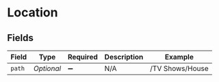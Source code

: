 # Location


## Fields

| Field              | Type               | Required           | Description        | Example            |
| ------------------ | ------------------ | ------------------ | ------------------ | ------------------ |
| `path`             | *Optional<String>* | :heavy_minus_sign: | N/A                | /TV Shows/House    |